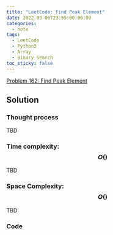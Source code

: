 ```yaml
---
title: "LeetCode: Find Peak Element"
date: 2022-03-06T23:55:00-06:00
categories:
  - note
tags:
  - LeetCode
  - Python3
  - Array
  - Binary Search
toc_sticky: false
---
```


[Problem 162: Find Peak Element]

[Problem 162: Find Peak Element]: https://leetcode.com/problems/find-peak-element/

## Solution

### Thought process

TBD

### Time complexity: $$O()$$

TBD

### Space Complexity: $$O()$$

TBD

### Code

```py
```

